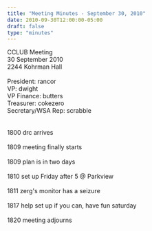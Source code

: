 ```yaml
---
title: "Meeting Minutes - September 30, 2010"
date: 2010-09-30T12:00:00-05:00
draft: false
type: "minutes"
---
```


CCLUB Meeting<br />
30 September 2010<br />
2244 Kohrman Hall<br />
<br />
President: rancor<br />
VP: dwight<br />
VP Finance: butters<br />
Treasurer: cokezero<br />
Secretary/WSA Rep: scrabble<br />
<br />
<br />
1800 drc arrives<br />
<br />
1809 meeting finally starts<br />
<br />
1809 plan is in two days<br />
<br />
1810 set up Friday after 5 @ Parkview<br />
<br />
1811 zerg's monitor has a seizure<br />
<br />
1817 help set up if you can, have fun saturday<br />
<br />
1820 meeting adjourns<br />
